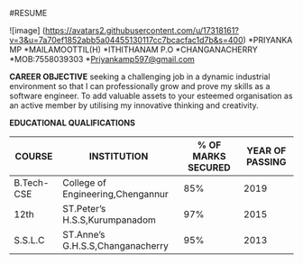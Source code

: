    #RESUME
 
  
   ![image] (https://avatars2.githubusercontent.com/u/17318161?v=3&u=7a70ef1852abb5a04455130117cc7bcacfac1d7b&s=400)       *PRIYANKA MP
                                                                                                                           *MAILAMOOTTIL(H)
                                                                                                                           *ITHITHANAM P.O
                                                                                                                           *CHANGANACHERRY
                                                                                                                           *MOB:7558039303
                                                                                                                 *Priyankamp597@gmail.com    
                                                                                                   
                                                                                                   
    
    
    
    
    
  **CAREER OBJECTIVE**
  seeking a challenging job in a dynamic  industrial environment so that I can professionally grow 
  and prove my skills as a software engineer. To add valuable assets to your esteemed organisation as an active member
  by utilising my innovative thinking and creativity.
    
    
   
   
   **EDUCATIONAL QUALIFICATIONS**
   
   COURSE    | INSTITUTION    | % OF MARKS SECURED | YEAR OF PASSING 
------------ | -------------  | ------------------ | --------------- 
B.Tech-CSE| College of Engineering,Chengannur | 85% | 2019
12th | ST.Peter’s  H.S.S,Kurumpanadom | 97% | 2015
S.S.L.C | ST.Anne’s  G.H.S.S,Changanacherry | 95% | 2013 


